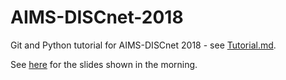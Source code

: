 # AIMS-DISCnet-2018

Git and Python tutorial for AIMS-DISCnet 2018 - see [Tutorial.md](Tutorial.md).

See [here](AIMS-DISCnet-2018.pdf) for the slides shown in the morning.
